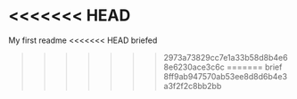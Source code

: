 <<<<<<< HEAD
=======
My first readme
<<<<<<< HEAD
briefed 
>>>>>>> 2973a73829cc7e1a33b58d8b4e68e6230ace3c6c
=======
brief
>>>>>>> 8ff9ab947570ab53ee8d8d6b4e3a3f2f2c8bb2bb
